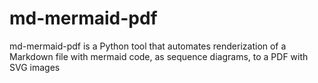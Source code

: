 # md-mermaid-pdf
md-mermaid-pdf is a Python tool that automates renderization of a Markdown file with mermaid code, as sequence diagrams, to a PDF with SVG images
